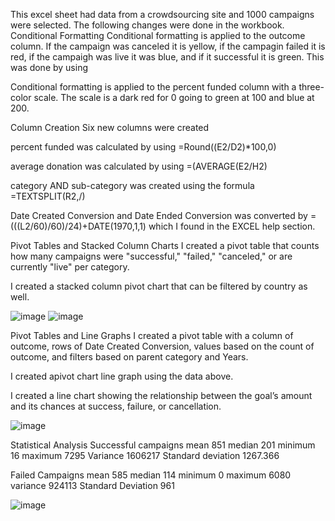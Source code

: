 This excel sheet had data from a crowdsourcing site and 1000 campaigns were selected. The following changes were done in the workbook.
Conditional Formatting
Conditional formatting is applied to the outcome column. If the campaign was canceled it is yellow, if the campagin failed it is red, if the campaigh was live it was blue, and if it successful it is green. This was done by using 

Conditional formatting is applied to the percent funded column with a three-color scale. The scale is a dark red for 0 going to green at 100 and blue at 200. 

Column Creation 
Six new columns were created

percent funded was calculated by using =Round((E2/D2)*100,0)

average donation was calculated by using =(AVERAGE(E2/H2)

category AND sub-category was created using the formula =TEXTSPLIT(R2,/)

Date Created Conversion and Date Ended Conversion was converted by =(((L2/60)/60)/24)+DATE(1970,1,1) which I found in the EXCEL help section.


Pivot Tables and Stacked Column Charts 
I created a pivot table that counts how many campaigns were "successful," "failed," "canceled," or are currently "live" per category.

I created a stacked column pivot chart that can be filtered by country as well.

![image](https://github.com/kelseajade/excelchallenge/assets/152021966/261757ae-91a2-4729-9cd7-82c72e9438a8)
![image](https://github.com/kelseajade/excelchallenge/assets/152021966/66a2d8f2-4536-4ff4-89a3-f1f123d1abdc)


Pivot Tables and Line Graphs 
I created a pivot table with a column of outcome, rows of Date Created Conversion, values based on the count of outcome, and filters based on parent category and Years.

I created apivot chart line graph using the data above.

I created a line chart showing the relationship between the goal’s amount and its chances at success, failure, or cancellation.

![image](https://github.com/kelseajade/excelchallenge/assets/152021966/6bf0d109-4fa1-4b97-a921-e380b947ab63)

Statistical Analysis 
Successful campaigns 
mean 851
median 201
minimum 16
maximum 7295
Variance 1606217
Standard deviation 1267.366

Failed Campaigns
mean 585
median 114
minimum 0
maximum 6080
variance 924113
Standard Deviation 961

![image](https://github.com/kelseajade/excelchallenge/assets/152021966/2e29816e-f6b9-4db8-b8c7-8e18b0df26ce)

